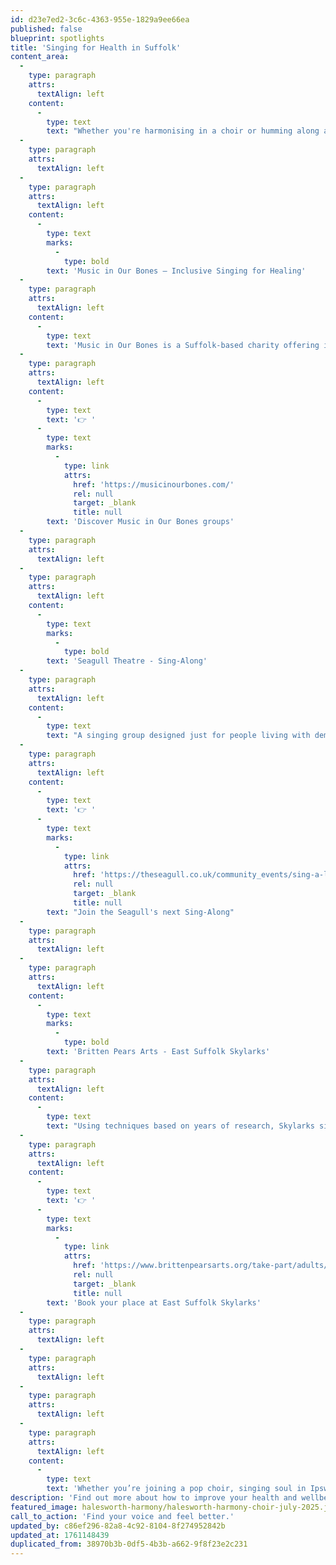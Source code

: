 ```yaml
---
id: d23e7ed2-3c6c-4363-955e-1829a9ee66ea
published: false
blueprint: spotlights
title: 'Singing for Health in Suffolk'
content_area:
  -
    type: paragraph
    attrs:
      textAlign: left
    content:
      -
        type: text
        text: "Whether you're harmonising in a choir or humming along at home, singing is one of the simplest ways to boost your mood, improve your health, and connect with others. In Suffolk, there’s a growing movement of community singing groups, wellbeing choirs, and inclusive music sessions that make it easy to experience the benefits of singing—often for free or at low cost. Here are some of the best ways to sing for health across Suffolk."
  -
    type: paragraph
    attrs:
      textAlign: left
  -
    type: paragraph
    attrs:
      textAlign: left
    content:
      -
        type: text
        marks:
          -
            type: bold
        text: 'Music in Our Bones – Inclusive Singing for Healing'
  -
    type: paragraph
    attrs:
      textAlign: left
    content:
      -
        type: text
        text: 'Music in Our Bones is a Suffolk-based charity offering inclusive singing groups for people facing life’s challenges—whether physical, emotional, or social. Their sessions are gentle, welcoming, and deeply therapeutic, helping participants feel heard, valued, and connected. From bereavement support to long-term health conditions, these groups use music to heal and uplift.'
  -
    type: paragraph
    attrs:
      textAlign: left
    content:
      -
        type: text
        text: '👉 '
      -
        type: text
        marks:
          -
            type: link
            attrs:
              href: 'https://musicinourbones.com/'
              rel: null
              target: _blank
              title: null
        text: 'Discover Music in Our Bones groups'
  -
    type: paragraph
    attrs:
      textAlign: left
  -
    type: paragraph
    attrs:
      textAlign: left
    content:
      -
        type: text
        marks:
          -
            type: bold
        text: 'Seagull Theatre - Sing-Along'
  -
    type: paragraph
    attrs:
      textAlign: left
    content:
      -
        type: text
        text: "A singing group designed just for people living with dementia and their families. You don't need any musical experience, just come along and join this free group in every Thursday. There are free tea and biscuits too!"
  -
    type: paragraph
    attrs:
      textAlign: left
    content:
      -
        type: text
        text: '👉 '
      -
        type: text
        marks:
          -
            type: link
            attrs:
              href: 'https://theseagull.co.uk/community_events/sing-a-long/'
              rel: null
              target: _blank
              title: null
        text: "Join the Seagull's next Sing-Along"
  -
    type: paragraph
    attrs:
      textAlign: left
  -
    type: paragraph
    attrs:
      textAlign: left
    content:
      -
        type: text
        marks:
          -
            type: bold
        text: 'Britten Pears Arts - East Suffolk Skylarks'
  -
    type: paragraph
    attrs:
      textAlign: left
    content:
      -
        type: text
        text: "Using techniques based on years of research, Skylarks singing groups support those with Parkinson's to improve their wellbeing through singing. Sessions take place at Snape or Ipswich and are free for all. "
  -
    type: paragraph
    attrs:
      textAlign: left
    content:
      -
        type: text
        text: '👉 '
      -
        type: text
        marks:
          -
            type: link
            attrs:
              href: 'https://www.brittenpearsarts.org/take-part/adults/skylarks'
              rel: null
              target: _blank
              title: null
        text: 'Book your place at East Suffolk Skylarks'
  -
    type: paragraph
    attrs:
      textAlign: left
  -
    type: paragraph
    attrs:
      textAlign: left
  -
    type: paragraph
    attrs:
      textAlign: left
  -
    type: paragraph
    attrs:
      textAlign: left
    content:
      -
        type: text
        text: 'Whether you’re joining a pop choir, singing soul in Ipswich, or belting out show tunes, Suffolk offers a rich variety of ways to sing for health. With so many welcoming, low-cost opportunities to get involved, it’s easy to find your voice and feel better—physically, mentally, and emotionally.'
description: 'Find out more about how to improve your health and wellbeing through singing. You don’t need to be pitch-perfect—just willing to sing from the heart.'
featured_image: halesworth-harmony/halesworth-harmony-choir-july-2025.jpg
call_to_action: 'Find your voice and feel better.'
updated_by: c86ef296-82a8-4c92-8104-8f274952842b
updated_at: 1761148439
duplicated_from: 38970b3b-0df5-4b3b-a662-9f8f23e2c231
---
```

